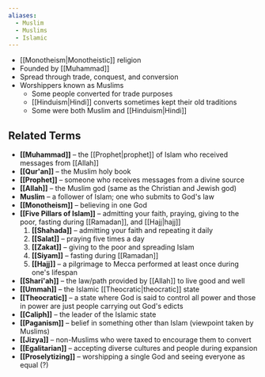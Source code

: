```yaml
---
aliases:
  - Muslim
  - Muslims
  - Islamic
---
```

- [[Monotheism|Monotheistic]] religion
- Founded by [[Muhammad]]
- Spread through trade, conquest, and conversion
- Worshippers known as Muslims
	- Some people converted for trade purposes
	- [[Hinduism|Hindi]] converts sometimes kept their old traditions
	- Some were both Muslim and [[Hinduism|Hindi]]

## Related Terms

- **[[Muhammad]]** – the [[Prophet|prophet]] of Islam who received messages from [[Allah]]
- **[[Qur'an]]** – the Muslim holy book
- **[[Prophet]]** – someone who receives messages from a divine source
- **[[Allah]]** – the Muslim god (same as the Christian and Jewish god)
- **Muslim** – a follower of Islam; one who submits to God's law
- **[[Monotheism]]** – believing in one God
- **[[Five Pillars of Islam]]** – admitting your faith, praying, giving to the poor, fasting during [[Ramadan]], and [[Hajj|hajj]]
	1. **[[Shahada]]** – admitting your faith and repeating it daily
	2. **[[Salat]]** – praying five times a day
	3. **[[Zakat]]** – giving to the poor and spreading Islam
	4. **[[Siyam]]** – fasting during [[Ramadan]]
	5. **[[Hajj]]** – a pilgrimage to Mecca performed at least once during one's lifespan
- **[[Shari'ah]]** – the law/path provided by [[Allah]] to live good and well
- **[[Ummah]]** – the Islamic [[Theocratic|theocratic]] state
- **[[Theocratic]]** – a state where God is said to control all power and those in power are just people carrying out God's edicts
- **[[Caliph]]** – the leader of the Islamic state
- **[[Paganism]]** – belief in something other than Islam (viewpoint taken by Muslims)
- **[[Jizya]]** – non-Muslims who were taxed to encourage them to convert
- **[[Egalitarian]]** – accepting diverse cultures and people during expansion
- **[[Proselytizing]]** – worshipping a single God and seeing everyone as equal (?)
